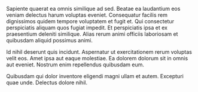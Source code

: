 Sapiente quaerat ea omnis similique ad sed. Beatae ea laudantium eos veniam delectus harum voluptas eveniet. Consequatur facilis rem dignissimos quidem tempore voluptatem et fugit et. Qui consectetur perspiciatis aliquam quos fugiat impedit. Et perspiciatis ipsa et ex praesentium deleniti similique. Alias rerum animi officiis laboriosam et quibusdam aliquid possimus animi.
 Id nihil deserunt quis incidunt. Aspernatur ut exercitationem rerum voluptas velit eos. Amet ipsa aut eaque molestiae. Ea dolorem dolorum sit in omnis aut eveniet. Nostrum enim repellendus quibusdam eum.
 Quibusdam qui dolor inventore eligendi magni ullam et autem. Excepturi quae unde. Delectus dolore nihil.